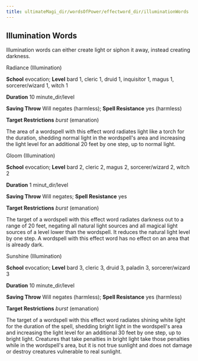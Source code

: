 ```yaml
---
title: ultimateMagi_dir/wordsOfPower/effectword_dir/illuminationWords
---
```

## Illumination Words

Illumination words can either create light or siphon it away, instead creating darkness.

Radiance (Illumination)

**School** evocation; **Level** bard 1, cleric 1, druid 1, inquisitor 1, magus 1, sorcerer/wizard 1, witch 1

**Duration** 10 minute_dir/level

**Saving Throw** Will negates (harmless); **Spell Resistance** yes (harmless)

**Target Restrictions** _burst_ (emanation)

The area of a wordspell with this effect word radiates light like a torch for the duration, shedding normal light in the wordspell's area and increasing the light level for an additional 20 feet by one step, up to normal light.

Gloom (Illumination)

**School** evocation; **Level** bard 2, cleric 2, magus 2, sorcerer/wizard 2, witch 2

**Duration** 1 minut_dir/level

**Saving Throw** Will negates; **Spell Resistance** yes

**Target Restrictions** _burst_ (emanation)

The target of a wordspell with this effect word radiates darkness out to a range of 20 feet, negating all natural light sources and all magical light sources of a level lower than the wordspell. It reduces the natural light level by one step. A wordspell with this effect word has no effect on an area that is already dark.

Sunshine (Illumination)

**School** evocation; **Level** bard 3, cleric 3, druid 3, paladin 3, sorcerer/wizard 3

**Duration** 10 minute_dir/level

**Saving Throw** Will negates (harmless); **Spell Resistance** yes (harmless)

**Target Restrictions** _burst_ (emanation)

The target of a wordspell with this effect word radiates shining white light for the duration of the spell, shedding bright light in the wordspell's area and increasing the light level for an additional 30 feet by one step, up to bright light. Creatures that take penalties in bright light take those penalties while in the wordspell's area, but it is not true sunlight and does not damage or destroy creatures vulnerable to real sunlight.

